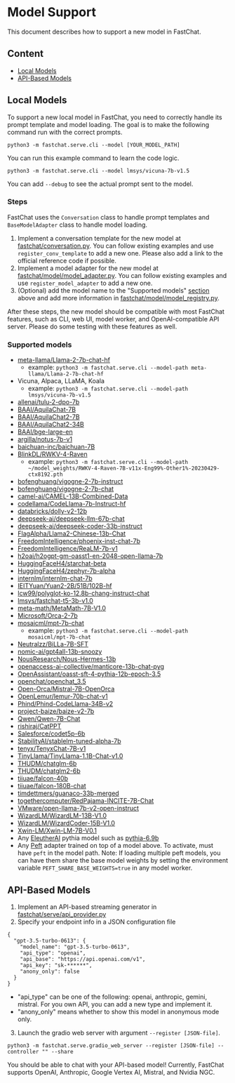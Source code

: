 # Model Support
This document describes how to support a new model in FastChat.

## Content
- [Local Models](#local-models)
- [API-Based Models](#api-based-models)

## Local Models
To support a new local model in FastChat, you need to correctly handle its prompt template and model loading.
The goal is to make the following command run with the correct prompts.

```
python3 -m fastchat.serve.cli --model [YOUR_MODEL_PATH]
```

You can run this example command to learn the code logic.

```
python3 -m fastchat.serve.cli --model lmsys/vicuna-7b-v1.5
```

You can add `--debug` to see the actual prompt sent to the model.

### Steps

FastChat uses the `Conversation` class to handle prompt templates and `BaseModelAdapter` class to handle model loading.

1. Implement a conversation template for the new model at [fastchat/conversation.py](https://github.com/lm-sys/FastChat/blob/main/fastchat/conversation.py). You can follow existing examples and use `register_conv_template` to add a new one. Please also add a link to the official reference code if possible.
2. Implement a model adapter for the new model at [fastchat/model/model_adapter.py](https://github.com/lm-sys/FastChat/blob/main/fastchat/model/model_adapter.py). You can follow existing examples and use `register_model_adapter` to add a new one.
3. (Optional) add the model name to the "Supported models" [section](#supported-models) above and add more information in [fastchat/model/model_registry.py](https://github.com/lm-sys/FastChat/blob/main/fastchat/model/model_registry.py).

After these steps, the new model should be compatible with most FastChat features, such as CLI, web UI, model worker, and OpenAI-compatible API server. Please do some testing with these features as well.

### Supported models

- [meta-llama/Llama-2-7b-chat-hf](https://huggingface.co/meta-llama/Llama-2-7b-chat-hf)
  - example: `python3 -m fastchat.serve.cli --model-path meta-llama/Llama-2-7b-chat-hf`
- Vicuna, Alpaca, LLaMA, Koala
  - example: `python3 -m fastchat.serve.cli --model-path lmsys/vicuna-7b-v1.5`
- [allenai/tulu-2-dpo-7b](https://huggingface.co/allenai/tulu-2-dpo-7b)
- [BAAI/AquilaChat-7B](https://huggingface.co/BAAI/AquilaChat-7B)
- [BAAI/AquilaChat2-7B](https://huggingface.co/BAAI/AquilaChat2-7B)
- [BAAI/AquilaChat2-34B](https://huggingface.co/BAAI/AquilaChat2-34B)
- [BAAI/bge-large-en](https://huggingface.co/BAAI/bge-large-en#using-huggingface-transformers)
- [argilla/notus-7b-v1](https://huggingface.co/argilla/notus-7b-v1)
- [baichuan-inc/baichuan-7B](https://huggingface.co/baichuan-inc/baichuan-7B)
- [BlinkDL/RWKV-4-Raven](https://huggingface.co/BlinkDL/rwkv-4-raven)
  - example: `python3 -m fastchat.serve.cli --model-path ~/model_weights/RWKV-4-Raven-7B-v11x-Eng99%-Other1%-20230429-ctx8192.pth`
- [bofenghuang/vigogne-2-7b-instruct](https://huggingface.co/bofenghuang/vigogne-2-7b-instruct)
- [bofenghuang/vigogne-2-7b-chat](https://huggingface.co/bofenghuang/vigogne-2-7b-chat)
- [camel-ai/CAMEL-13B-Combined-Data](https://huggingface.co/camel-ai/CAMEL-13B-Combined-Data)
- [codellama/CodeLlama-7b-Instruct-hf](https://huggingface.co/codellama/CodeLlama-7b-Instruct-hf)
- [databricks/dolly-v2-12b](https://huggingface.co/databricks/dolly-v2-12b)
- [deepseek-ai/deepseek-llm-67b-chat](https://huggingface.co/deepseek-ai/deepseek-llm-67b-chat)
- [deepseek-ai/deepseek-coder-33b-instruct](https://huggingface.co/deepseek-ai/deepseek-coder-33b-instruct)
- [FlagAlpha/Llama2-Chinese-13b-Chat](https://huggingface.co/FlagAlpha/Llama2-Chinese-13b-Chat)
- [FreedomIntelligence/phoenix-inst-chat-7b](https://huggingface.co/FreedomIntelligence/phoenix-inst-chat-7b)
- [FreedomIntelligence/ReaLM-7b-v1](https://huggingface.co/FreedomIntelligence/Realm-7b)
- [h2oai/h2ogpt-gm-oasst1-en-2048-open-llama-7b](https://huggingface.co/h2oai/h2ogpt-gm-oasst1-en-2048-open-llama-7b)
- [HuggingFaceH4/starchat-beta](https://huggingface.co/HuggingFaceH4/starchat-beta)
- [HuggingFaceH4/zephyr-7b-alpha](https://huggingface.co/HuggingFaceH4/zephyr-7b-alpha)
- [internlm/internlm-chat-7b](https://huggingface.co/internlm/internlm-chat-7b)
- [IEITYuan/Yuan2-2B/51B/102B-hf](https://huggingface.co/IEITYuan)
- [lcw99/polyglot-ko-12.8b-chang-instruct-chat](https://huggingface.co/lcw99/polyglot-ko-12.8b-chang-instruct-chat)
- [lmsys/fastchat-t5-3b-v1.0](https://huggingface.co/lmsys/fastchat-t5)
- [meta-math/MetaMath-7B-V1.0](https://huggingface.co/meta-math/MetaMath-7B-V1.0)
- [Microsoft/Orca-2-7b](https://huggingface.co/microsoft/Orca-2-7b)
- [mosaicml/mpt-7b-chat](https://huggingface.co/mosaicml/mpt-7b-chat)
  - example: `python3 -m fastchat.serve.cli --model-path mosaicml/mpt-7b-chat`
- [Neutralzz/BiLLa-7B-SFT](https://huggingface.co/Neutralzz/BiLLa-7B-SFT)
- [nomic-ai/gpt4all-13b-snoozy](https://huggingface.co/nomic-ai/gpt4all-13b-snoozy)
- [NousResearch/Nous-Hermes-13b](https://huggingface.co/NousResearch/Nous-Hermes-13b)
- [openaccess-ai-collective/manticore-13b-chat-pyg](https://huggingface.co/openaccess-ai-collective/manticore-13b-chat-pyg)
- [OpenAssistant/oasst-sft-4-pythia-12b-epoch-3.5](https://huggingface.co/OpenAssistant/oasst-sft-4-pythia-12b-epoch-3.5)
- [openchat/openchat_3.5](https://huggingface.co/openchat/openchat_3.5)
- [Open-Orca/Mistral-7B-OpenOrca](https://huggingface.co/Open-Orca/Mistral-7B-OpenOrca)
- [OpenLemur/lemur-70b-chat-v1](https://huggingface.co/OpenLemur/lemur-70b-chat-v1)
- [Phind/Phind-CodeLlama-34B-v2](https://huggingface.co/Phind/Phind-CodeLlama-34B-v2)
- [project-baize/baize-v2-7b](https://huggingface.co/project-baize/baize-v2-7b)
- [Qwen/Qwen-7B-Chat](https://huggingface.co/Qwen/Qwen-7B-Chat)
- [rishiraj/CatPPT](https://huggingface.co/rishiraj/CatPPT)
- [Salesforce/codet5p-6b](https://huggingface.co/Salesforce/codet5p-6b)
- [StabilityAI/stablelm-tuned-alpha-7b](https://huggingface.co/stabilityai/stablelm-tuned-alpha-7b)
- [tenyx/TenyxChat-7B-v1](https://huggingface.co/tenyx/TenyxChat-7B-v1)
- [TinyLlama/TinyLlama-1.1B-Chat-v1.0](https://huggingface.co/TinyLlama/TinyLlama-1.1B-Chat-v1.0)
- [THUDM/chatglm-6b](https://huggingface.co/THUDM/chatglm-6b)
- [THUDM/chatglm2-6b](https://huggingface.co/THUDM/chatglm2-6b)
- [tiiuae/falcon-40b](https://huggingface.co/tiiuae/falcon-40b)
- [tiiuae/falcon-180B-chat](https://huggingface.co/tiiuae/falcon-180B-chat)
- [timdettmers/guanaco-33b-merged](https://huggingface.co/timdettmers/guanaco-33b-merged)
- [togethercomputer/RedPajama-INCITE-7B-Chat](https://huggingface.co/togethercomputer/RedPajama-INCITE-7B-Chat)
- [VMware/open-llama-7b-v2-open-instruct](https://huggingface.co/VMware/open-llama-7b-v2-open-instruct)
- [WizardLM/WizardLM-13B-V1.0](https://huggingface.co/WizardLM/WizardLM-13B-V1.0)
- [WizardLM/WizardCoder-15B-V1.0](https://huggingface.co/WizardLM/WizardCoder-15B-V1.0)
- [Xwin-LM/Xwin-LM-7B-V0.1](https://huggingface.co/Xwin-LM/Xwin-LM-70B-V0.1)
- Any [EleutherAI](https://huggingface.co/EleutherAI) pythia model such as [pythia-6.9b](https://huggingface.co/EleutherAI/pythia-6.9b)
- Any [Peft](https://github.com/huggingface/peft) adapter trained on top of a
  model above.  To activate, must have `peft` in the model path.  Note: If
  loading multiple peft models, you can have them share the base model weights by
  setting the environment variable `PEFT_SHARE_BASE_WEIGHTS=true` in any model
  worker.

## API-Based Models
1. Implement an API-based streaming generator in [fastchat/serve/api_provider.py](https://github.com/lm-sys/FastChat/blob/main/fastchat/serve/api_provider.py)
2. Specify your endpoint info in a JSON configuration file
```
{
  "gpt-3.5-turbo-0613": {
    "model_name": "gpt-3.5-turbo-0613",
    "api_type": "openai",
    "api_base": "https://api.openai.com/v1",
    "api_key": "sk-******",
    "anony_only": false
  }
}
```
  - "api_type" can be one of the following: openai, anthropic, gemini, mistral. For you own API, you can add a new type and implement it.
  - "anony_only" means whether to show this model in anonymous mode only.
3. Launch the gradio web server with argument `--register [JSON-file]`.

```
python3 -m fastchat.serve.gradio_web_server --register [JSON-file] --controller "" --share
```

You should be able to chat with your API-based model!
Currently, FastChat supports OpenAI, Anthropic, Google Vertex AI, Mistral, and Nvidia NGC.
